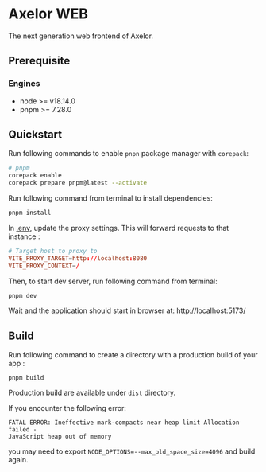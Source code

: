 # Axelor WEB

The next generation web frontend of Axelor.

## Prerequisite

### Engines

- node >= v18.14.0
- pnpm >= 7.28.0

## Quickstart

Run following commands to enable `pnpn` package manager with `corepack`:

```bash
# pnpm
corepack enable
corepack prepare pnpm@latest --activate
```

Run following command from terminal to install dependencies:

```bash
pnpm install
```

In [.env](.env), update the proxy settings. This will forward requests to that instance :

```conf
# Target host to proxy to
VITE_PROXY_TARGET=http://localhost:8080
VITE_PROXY_CONTEXT=/
```

Then, to start dev server, run following command from terminal:

```bash
pnpm dev
```

Wait and the application should start in browser at: http://localhost:5173/

## Build

Run following command to create a directory with a production build of your app :

```
pnpm build
```

Production build are available under `dist` directory.

If you encounter the following error:

```
FATAL ERROR: Ineffective mark-compacts near heap limit Allocation failed -
JavaScript heap out of memory
```

you may need to export `NODE_OPTIONS=--max_old_space_size=4096` and build again.
